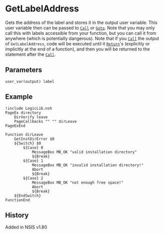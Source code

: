 # GetLabelAddress

Gets the address of the label and stores it in the output user variable. This user variable then can be passed to [`Call`][1] or [`Goto`][2]. Note that you may only call this with labels accessible from your function, but you can call it from anywhere (which is potentially dangerous). Note that if you [`Call`][1] the output of `GetLabelAddress`, code will be executed until it [`Return`][3]'s (explicitly or implicitly at the end of a function), and then you will be returned to the statement after the [`Call`][1].

## Parameters

    user_var(output) label

## Example

	!include LogicLib.nsh
	PageEx directory
		DirVerify leave
		PageCallbacks "" "" dirLeave
	PageExEnd
	 
	Function dirLeave
		GetInstDirError $0
		${Switch} $0
			${Case} 0
				MessageBox MB_OK "valid installation directory"
				${Break}
			${Case} 1
				MessageBox MB_OK "invalid installation directory!"
				Abort
				${Break}
			${Case} 2
				MessageBox MB_OK "not enough free space!"
				Abort
				${Break}
		${EndSwitch}
	FunctionEnd

## History

Added in NSIS v1.80

[1]: Call.md
[2]: Goto.md
[3]: Return.md